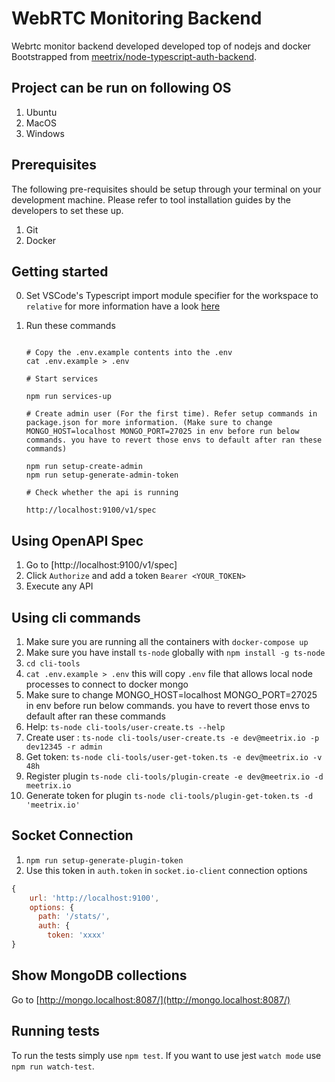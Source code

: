 # WebRTC Monitoring Backend

Webrtc monitor backend developed developed top of nodejs and docker
Bootstrapped from [meetrix/node-typescript-auth-backend](https://gitlab.com/meetrix/general/project-templates/node-typescript-auth-backend).

## Project can be run on following OS

1. Ubuntu
2. MacOS
3. Windows

## Prerequisites

The following pre-requisites should be setup through your terminal on your development machine. Please refer to tool installation guides by the developers to set these up. 

1. Git
2. Docker

## Getting started

0. Set VSCode's Typescript import module specifier for the workspace to `relative` for more information have a look [here](#import-path-quirks)

1. Run these commands

   ```shell

   # Copy the .env.example contents into the .env
   cat .env.example > .env

   # Start services

   npm run services-up

   # Create admin user (For the first time). Refer setup commands in package.json for more information. (Make sure to change MONGO_HOST=localhost MONGO_PORT=27025 in env before run below commands. you have to revert those envs to default after ran these commands)

   npm run setup-create-admin
   npm run setup-generate-admin-token

   # Check whether the api is running

   http://localhost:9100/v1/spec
   ```

## Using OpenAPI Spec

1. Go to [http://localhost:9100/v1/spec]
2. Click `Authorize` and add a token `Bearer <YOUR_TOKEN>`
3. Execute any API

## Using cli commands

1. Make sure you are running all the containers with `docker-compose up`
2. Make sure you have install `ts-node` globally with `npm install -g ts-node`
3. `cd cli-tools`
4. `cat .env.example > .env` this will copy `.env` file that allows local node processes to connect to docker mongo
5. Make sure to change MONGO_HOST=localhost MONGO_PORT=27025 in env before run below commands. you have to revert those envs to default after ran these commands
6. Help: `ts-node cli-tools/user-create.ts --help`
7. Create user : `ts-node cli-tools/user-create.ts -e dev@meetrix.io -p dev12345 -r admin`
8. Get token: `ts-node cli-tools/user-get-token.ts -e dev@meetrix.io -v 48h`
9. Register plugin `ts-node cli-tools/plugin-create -e dev@meetrix.io -d meetrix.io`
10. Generate token for plugin `ts-node cli-tools/plugin-get-token.ts -d 'meetrix.io'`


## Socket Connection

1. `npm run setup-generate-plugin-token`
2. Use this token in `auth.token` in `socket.io-client` connection options

```js
{
    url: 'http://localhost:9100',
    options: {
      path: '/stats/',
      auth: {
        token: 'xxxx'
}
```

## Show MongoDB collections

Go to [http://mongo.localhost:8087/](http://mongo.localhost:8087/)

## Running tests

To run the tests simply use `npm test`. If you want to use jest `watch mode` use `npm run watch-test`.
